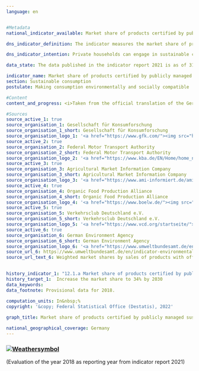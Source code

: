 ```yaml
---
language: en    


#Metadata    
national_indicator_available: Market share of products certified by publicly managed eco-labelling schemes    

dns_indicator_definition: The indicator measures the market share of products with voluntary or mandatory ecolabels which are awarded according to criteria stipulated by government bodies.    

dns_indicator_intention: Private households can engage in sustainable consumption both directly and indirectly. Not only do their purchasing decisions influence their own ongoing impact on the environment, as energy-efficient vehicles or insulated homes require less energy to use and lead to lower emissions of greenhouse gases, but consumers can also purchase products that have been manufactured in particularly sustainable ways. The aim of the German Government is therefore to increase the market share of products certified by publicly managed ecolabelling schemes to 34% by 2030.    

data_state: The data published in the indicator report 2021 is as of 31.12.2020. The data shown on the DNS-Online-Platform is updated regularly, so that more current data may be available online than published in the indicator report 2021.    

indicator_name: Market share of products certified by publicly managed eco-labelling schemes    
section: Sustainable consumption    
postulate: Making consumption environmentally and socially compatible    

#Content    
content_and_progress: <i>Taken from the official translation of the German Sustainable Development Strategy</i><br><br>The indicator is calculated on the basis of data from the consumer research institute GfK, the Federal Motor Transport Authority, the agricultural market information firm AMI, the Organic Food Production Alliance, the sustainable-mobility association Verkehrsclub Deutschland and the Federal Environment Agency. The latter has been calculating the indicator values for each reporting year since 2012.<br><br>The indicator is made up of the market share of products which either bear the highest category of EU energy label within their class or are certified by the EU Ecolabel, the Euro-leaf organic logo or the German Blue Angel. The EU energy label primarily addresses energy consumption and greenhouse gas emissions, while the other three ecolabels also take into account other threats to the environment such as pesticide use and harmful wastewater. The indicator is intended to show whether environmentally friendly product variants are replacing conventional ones in the market. Only a selection of product groups are examined, in part because limited data are available on turnover for products bearing sustainability labels. This also makes it possible to avoid certain products being counted more than once.<br><br>The indicator encompasses consumption in the fields of home life, mobility and nutrition. Household appliances such as refrigerators, washing machines, televisions and vacuum cleaners are assessed, as are light bulbs, foodstuffs, sanitary paper, detergents and cars. Since the markets for the individual product groups are of different sizes, the market shares are weighted according to the total turnover of the market in question. This is intended to prevent the indicator being distorted by products which have high shares of small niche markets. Furthermore, this means expenditure on environmentally friendly products can be considered in relation to the total expenditure of private households.<br><br>It is not possible to weight the market shares according to the market relevance of the respective product groups because the environmental labels address different categories (energy consumption, greenhouse gas emissions, material demand) that cannot be balanced against one another. This also makes it impossible to set out the environmental footprint, or comprehensive evaluation taking in several environmental categories, of each product group. Moreover, the indicator only covers goods newly brought into circulation in relation to the market as a whole. It thereby gives no indication as to whether the enhanced efficiency of an appliance results in a change in consumer behaviour and perhaps to an increase in consumption &minus; the rebound effect. It also describes the market share on the basis of turnover. Given the price differences between products with and without the relevant ecolabels, this means no conclusions can be drawn about their numbers. It follows that a change in the indicator value might have been caused by price alterations within a product group.<br><br>Between 2012 and 2018, the market share of products certified by publicly managed ecolabelling schemes increased from 3.6% to 7.5%. This is equivalent to a turnover of EUR 23.8 billion in 2018. The indicator value sank in 2017 and 2018 relative to the previous year, which is not the desired direction of travel. Unless the trend is reversed and the market share is considerably increased, Germany will fall short of the 2030 target.    

#Sources    
source_active_1: true
source_organisation_1: Gesellschaft für Konsumforschung
source_organisation_1_short: Gesellschaft für Konsumforschung
source_organisation_logo_1: '<a href="https://www.gfk.com/"><img src="https://g205sdgs.github.io/sdg-indicators/public/LogosEn/gfk.png" alt=" Gesellschaft für Konsumforschung" title="Click here to visit the homepage of the organization" style="border: transparent"/></a>'
source_active_2: true
source_organisation_2: Federal Motor Transport Authority
source_organisation_2_short: Federal Motor Transport Authority
source_organisation_logo_2: '<a href="https://www.kba.de/EN/Home/home_node.html"><img src="https://g205sdgs.github.io/sdg-indicators/public/LogosEn/kba.png" alt=" Federal Motor Transport Authority" title="Click here to visit the homepage of the organization" style="border: transparent"/></a>'
source_active_3: true
source_organisation_3: Agricultural Market Information Company
source_organisation_3_short: Agricultural Market Information Company
source_organisation_logo_3: '<a href="https://www.ami-informiert.de/ami-english/ami-about-us/about-us"><img src="https://g205sdgs.github.io/sdg-indicators/public/LogosEn/ami.png" alt=" Agricultural Market Information Company" title="Click here to visit the homepage of the organization" style="border: transparent"/></a>'
source_active_4: true
source_organisation_4: Organic Food Production Alliance
source_organisation_4_short: Organic Food Production Alliance
source_organisation_logo_4: '<a href="https://www.boelw.de/"><img src="https://g205sdgs.github.io/sdg-indicators/public/LogosEn/bolw.png" alt=" Organic Food Production Alliance" title="Click here to visit the homepage of the organization" style="border: transparent"/></a>'
source_active_5: true
source_organisation_5: Verkehrsclub Deutschland e.V.
source_organisation_5_short: Verkehrsclub Deutschland e.V.
source_organisation_logo_5: '<a href="https://www.vcd.org/startseite/"><img src="https://g205sdgs.github.io/sdg-indicators/public/LogosEn/vcd.png" alt=" Verkehrsclub Deutschland e.V." title="Click here to visit the homepage of the organization" style="border: transparent"/></a>'
source_active_6: true
source_organisation_6: German Environment Agency
source_organisation_6_short: German Environment Agency
source_organisation_logo_6: '<a href="https://www.umweltbundesamt.de/en"><img src="https://g205sdgs.github.io/sdg-indicators/public/LogosEn/uba.png" alt=" German Environment Agency" title="Click here to visit the homepage of the organization" style="border: transparent"/></a>'
source_url_6: https://www.umweltbundesamt.de/en/indicator-environmentally-friendly-consumption                        
source_url_text_6: Weighted market shares by sales of products with official eco-labels                        
    

history_indicator_1: "12.1.a Market share of products certified by publicly managed eco-labelling schemes (in future: market share of products and services bearing trustworthy and demanding eco- and social labels)"                    
history_target_1:  Increase the market share to 34% by 2030    
data_keywords:    
data_footnote: Provisional data for 2018.    
    
computation_units: In&nbsp;%    
copyright: '&copy; Federal Statistical Office (Destatis), 2022'    

graph_title: Market share of products certified by publicly managed sustainability labelling schemes    

national_geographical_coverage: Germany    
---    
```

<div>
  <div class="my-header">
    <h3>
      <a href="https://sustainabledevelopment-deutschland.github.io/en/status/"><img src="https://g205sdgs.github.io/sdg-indicators/public/Wettersymbole/Wolke.png" title="The indicator is 'off track'. Although it is developing in the desired direction, the target will be missed significantly if the development continues." alt="Weathersymbol" />
      </a>
    </h3>
  </div>
  <div class="my-header-note">
    <span> (Evaluation of the year 2018 as reporting year from indicator report 2021)</span>
  </div>
</div>